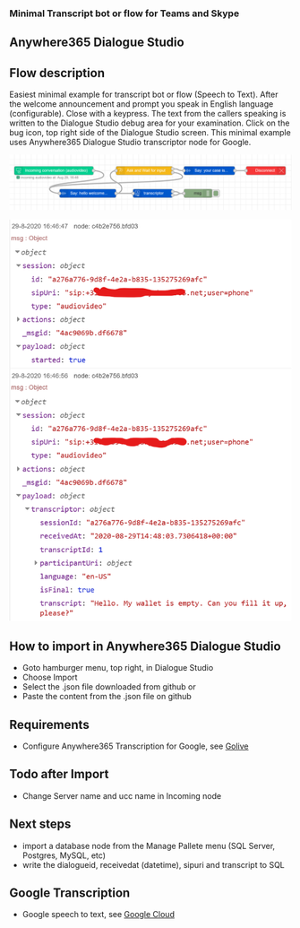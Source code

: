 ### Minimal Transcript bot or flow for Teams and Skype
## Anywhere365 Dialogue Studio
## Flow description
Easiest minimal example for transcript bot or flow (Speech to Text). After the welcome announcement and prompt you speak in English language (configurable). Close with a keypress. The text from the callers speaking is written to the Dialogue Studio debug area for your examination. Click on the bug icon, top right side of the Dialogue Studio screen. This minimal example uses Anywhere365 Dialogue Studio transcriptor node for Google.

![transcript flow minimal](https://github.com/Anywhere365/DialogueStudioFlows/blob/master/TranscriptTodebug_minimal/resources/a365-ds-transcript-flow-minimal.png?raw=true)

![transcript debug minimal](https://github.com/Anywhere365/DialogueStudioFlows/blob/master/TranscriptTodebug_minimal/resources/a365-ds-transcript-debug-minimal.png?raw=true)

## How to import in Anywhere365 Dialogue Studio
- Goto hamburger menu, top right, in Dialogue Studio
- Choose Import
- Select the .json file downloaded from github  or
- Paste the content from the .json file on github

## Requirements
- Configure Anywhere365 Transcription for Google, see [Golive](https://golive.anywhere365.io/platform_elements/core/scenarios/how_to_configure_transcript.html)

## Todo after Import
- Change Server name and ucc name in Incoming node

## Next steps
- import a database node from the Manage Pallete menu (SQL Server, Postgres, MySQL, etc)
- write the dialogueid, receivedat (datetime), sipuri and transcript to SQL

## Google Transcription
- Google speech to text, see [Google Cloud](https://cloud.google.com/speech-to-text)